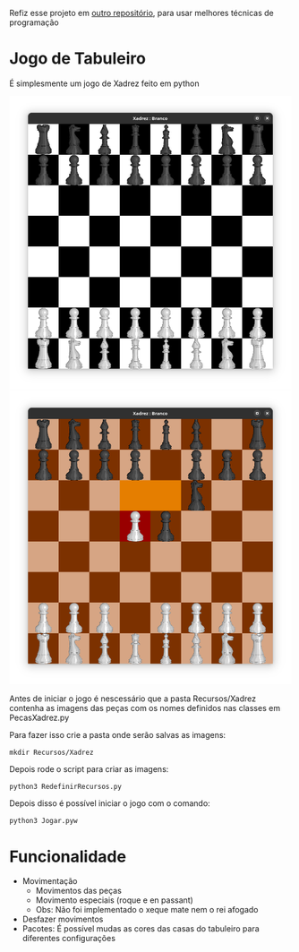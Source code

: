 Refiz esse projeto em [outro repositório](https://github.com/Edwolt/Jogo-de-Tabuleiro-2),
para usar melhores técnicas de programação

# Jogo de Tabuleiro
É simplesmente um jogo de Xadrez feito em python

![xadrez](images/Xadrez.png)
![xadrez marrom](images/Xadrez_marrom.png)

Antes de iniciar o jogo
é nescessário que a pasta Recursos/Xadrez
contenha as imagens das peças
com os nomes definidos nas classes em PecasXadrez.py

Para fazer isso crie a pasta onde serão salvas as imagens:

```
mkdir Recursos/Xadrez
```

Depois rode o script para criar as imagens:
```
python3 RedefinirRecursos.py
```


Depois disso é possível iniciar o jogo com o comando:
```
python3 Jogar.pyw
```

# Funcionalidade
- Movimentação
  - Movimentos das peças
  - Movimento especiais (roque e en passant)
  - Obs: Não foi implementado o xeque mate nem o rei afogado
- Desfazer movimentos
- Pacotes: É possível mudas as cores das casas
  do tabuleiro para diferentes configurações
